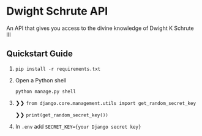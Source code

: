 # Dwight Schrute API
An API that gives you access to the divine knowledge of Dwight K Schrute III 

## Quickstart Guide
1.  ```
    pip install -r requirements.txt
    ```
2. Open a Python shell
    ```
    python manage.py shell
    ```
3. ❯❯ ``from django.core.management.utils import get_random_secret_key``

   ❯❯ ``print(get_random_secret_key())``

4. In ``.env`` add ``SECRET_KEY={your Django secret key}``